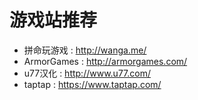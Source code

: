 # 游戏站推荐

+ 拼命玩游戏 : http://wanga.me/
+ ArmorGames : http://armorgames.com/
+ u77汉化 : http://www.u77.com/
+ taptap : https://www.taptap.com/
